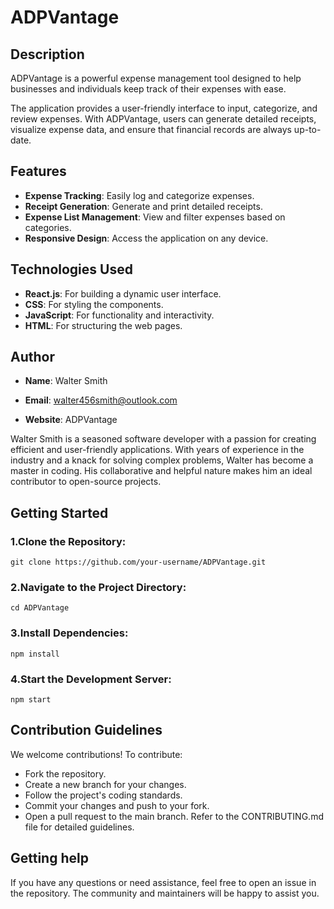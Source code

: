 # ADPVantage

## Description
ADPVantage is a powerful expense management tool designed to help businesses and individuals keep track of their expenses with ease.

The application provides a user-friendly interface to input, categorize, and review expenses. With ADPVantage, users can generate detailed receipts, visualize expense data, and ensure that financial records are always up-to-date.

## Features
- **Expense Tracking**: Easily log and categorize expenses.
- **Receipt Generation**: Generate and print detailed receipts.
- **Expense List Management**: View and filter expenses based on categories.
- **Responsive Design**: Access the application on any device.

## Technologies Used
- **React.js**: For building a dynamic user interface.
- **CSS**: For styling the components.
- **JavaScript**: For functionality and interactivity.
- **HTML**: For structuring the web pages.

## Author
- **Name**: Walter Smith
- **Email**: walter456smith@outlook.com

- **Website**: ADPVantage

Walter Smith is a seasoned software developer with a passion for creating efficient and user-friendly applications. With years of experience in the industry and a knack for solving complex problems, Walter has become a master in coding. His collaborative and helpful nature makes him an ideal contributor to open-source projects.

## Getting Started

### 1.Clone the Repository:
``git clone https://github.com/your-username/ADPVantage.git``

### 2.Navigate to the Project Directory:

  ``cd ADPVantage``


### 3.Install Dependencies:
``npm install``
### 4.Start the Development Server:
``npm start``
## **Contribution Guidelines**
We welcome contributions! To contribute:

- Fork the repository.
- Create a new branch for your changes.
- Follow the project's coding standards.
- Commit your changes and push to your fork.
- Open a pull request to the main branch.
Refer to the CONTRIBUTING.md file for detailed guidelines.

## Getting help
If you have any questions or need assistance, feel free to open an issue in the repository. The community and maintainers will be happy to assist you.
